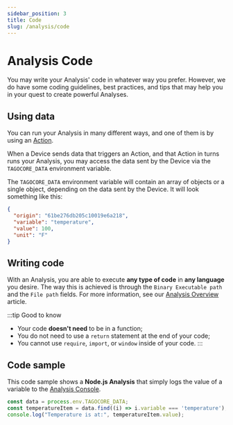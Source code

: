 ```yaml
---
sidebar_position: 3
title: Code
slug: /analysis/code
---
```


# Analysis Code

You may write your Analysis' code in whatever way you prefer. However, we do have some coding guidelines, best practices, and tips
that may help you in your quest to create powerful Analyses.

## Using data

You can run your Analysis in many different ways, and one of them is by using an [Action](/action).

When a Device sends data that triggers an Action, and that Action in turns runs your Analysis, you may access the data sent by the Device via the `TAGOCORE_DATA` environment variable.

The `TAGOCORE_DATA` environment variable will contain an array of objects or a single object, depending on the data sent by the Device. It will look something like this:

```json
{
  "origin": "61be276db205c10019e6a218",
  "variable": "temperature",
  "value": 100,
  "unit": "F"
}
```


## Writing code

With an Analysis, you are able to execute **any type of code** in **any language** you desire. The way this is achieved is through the `Binary Executable path` and the `File path` fields. For more information, see our [Analysis Overview](/analysis) article.

:::tip Good to know
- Your code **doesn't need** to be in a function;
- You do not need to use a `return` statement at the end of your code;
- You cannot use `require`, `import`, or `window` inside of your code.
:::

## Code sample

This code sample shows a **Node.js Analysis** that simply logs the value of a variable to the [Analysis Console](/analysis/console).

```js
const data = process.env.TAGOCORE_DATA;
const temperatureItem = data.find((i) => i.variable === 'temperature');
console.log("Temperature is at:", temperatureItem.value);
```
